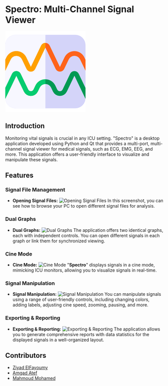 # Spectro: Multi-Channel Signal Viewer
![Logo](assets/logo.png)

## Introduction

Monitoring vital signals is crucial in any ICU setting. "Spectro" is a desktop application developed using Python and Qt that provides a multi-port, multi-channel signal viewer for medical signals, such as ECG, EMG, EEG, and more. This application offers a user-friendly interface to visualize and manipulate these signals.

## Features

### Signal File Management

- **Opening Signal Files:**
  ![Opening Signal Files](asset/fi)
  In this screenshot, you can see how to browse your PC to open different signal files for analysis.

### Dual Graphs

- **Dual Graphs:**
  ![Dual Graphs](ShowingAplicationScreen.png)
  The application offers two identical graphs, each with independent controls. You can open different signals in each graph or link them for synchronized viewing.

### Cine Mode

- **Cine Mode:**
  ![Cine Mode](/path/to/cine_mode_screenshot.png)
  "**Spectro**" displays signals in a cine mode, mimicking ICU monitors, allowing you to visualize signals in real-time.

### Signal Manipulation

- **Signal Manipulation:**
  ![Signal Manipulation](/path/to/signal_manipulation_screenshot.png)
  You can manipulate signals using a range of user-friendly controls, including changing colors, adding labels, adjusting cine speed, zooming, pausing, and more.

### Exporting & Reporting

- **Exporting & Reporting:**
  ![Exporting & Reporting](/path/to/exporting_and_reporting_screenshot.png)
  The application allows you to generate comprehensive reports with data statistics for the displayed signals in a well-organized layout.

## Contributors

- [Ziyad ElFayoumy](https://github.com/Zoz-HF)
- [Amgad Atef](https://github.com/amg-eng)
- [Mahmoud Mohamed](https://github.com/Mahmoudm007)

